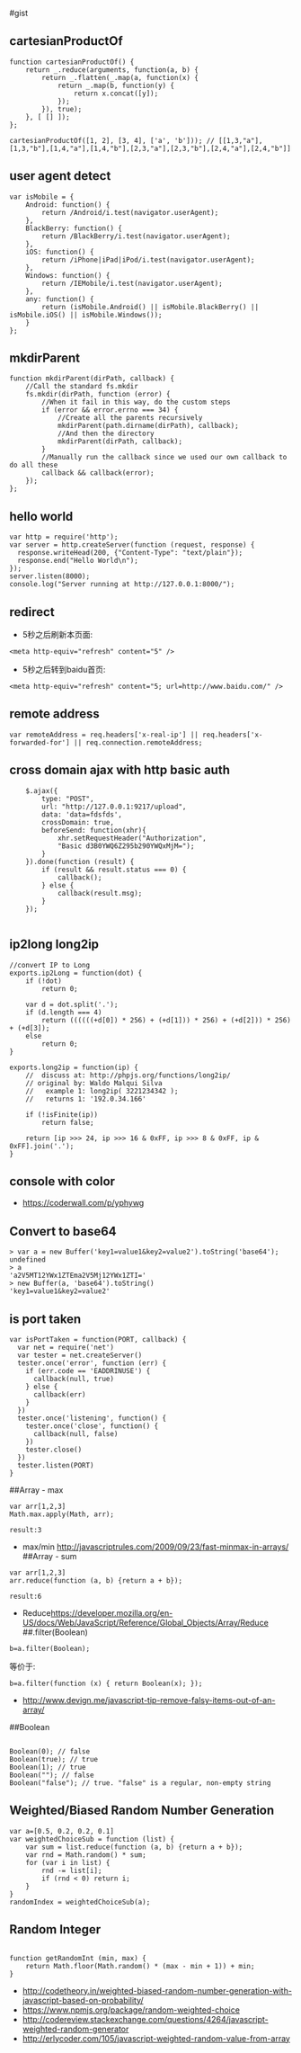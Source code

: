 #gist


## cartesianProductOf

```
function cartesianProductOf() {
    return _.reduce(arguments, function(a, b) {
        return _.flatten(_.map(a, function(x) {
            return _.map(b, function(y) {
                return x.concat([y]);
            });
        }), true);
    }, [ [] ]);
};
 
cartesianProductOf([1, 2], [3, 4], ['a', 'b'])); // [[1,3,"a"],[1,3,"b"],[1,4,"a"],[1,4,"b"],[2,3,"a"],[2,3,"b"],[2,4,"a"],[2,4,"b"]] 

```


## user agent detect

```
var isMobile = {
    Android: function() {
        return /Android/i.test(navigator.userAgent);
    },
    BlackBerry: function() {
        return /BlackBerry/i.test(navigator.userAgent);
    },
    iOS: function() {
        return /iPhone|iPad|iPod/i.test(navigator.userAgent);
    },
    Windows: function() {
        return /IEMobile/i.test(navigator.userAgent);
    },
    any: function() {
        return (isMobile.Android() || isMobile.BlackBerry() || isMobile.iOS() || isMobile.Windows());
    }
};
```

## mkdirParent

```
function mkdirParent(dirPath, callback) {
	//Call the standard fs.mkdir
	fs.mkdir(dirPath, function (error) {
		//When it fail in this way, do the custom steps
		if (error && error.errno === 34) {
			//Create all the parents recursively
			mkdirParent(path.dirname(dirPath), callback);
			//And then the directory
			mkdirParent(dirPath, callback);
		}
		//Manually run the callback since we used our own callback to do all these
		callback && callback(error);
	});
};

```

## hello world

```
var http = require('http');
var server = http.createServer(function (request, response) {
  response.writeHead(200, {"Content-Type": "text/plain"});
  response.end("Hello World\n");
});
server.listen(8000);
console.log("Server running at http://127.0.0.1:8000/");
```


## redirect 


* 5秒之后刷新本页面:

```
<meta http-equiv="refresh" content="5" />
```


* 5秒之后转到baidu首页:

```
<meta http-equiv="refresh" content="5; url=http://www.baidu.com/" />
```


## remote address

```
var remoteAddress = req.headers['x-real-ip'] || req.headers['x-forwarded-for'] || req.connection.remoteAddress;

```

## cross domain ajax with http basic auth

```
	$.ajax({
		type: "POST",
		url: "http://127.0.0.1:9217/upload",
		data: 'data=fdsfds',
 		crossDomain: true,
        beforeSend: function(xhr){
            xhr.setRequestHeader("Authorization",
            "Basic d3B0YWQ6Z295b290YWQxMjM=");
        }
	}).done(function (result) {
		if (result && result.status === 0) {
			callback();
		} else {
			callback(result.msg);
		}
	});
	

```

## ip2long long2ip

```
//convert IP to Long
exports.ip2Long = function(dot) {
	if (!dot)
		return 0;

	var d = dot.split('.');
	if (d.length === 4)
		return ((((((+d[0]) * 256) + (+d[1])) * 256) + (+d[2])) * 256) + (+d[3]);
	else
		return 0;
}

exports.long2ip = function(ip) {
	//  discuss at: http://phpjs.org/functions/long2ip/
	// original by: Waldo Malqui Silva
	//   example 1: long2ip( 3221234342 );
	//   returns 1: '192.0.34.166'

	if (!isFinite(ip))
		return false;

	return [ip >>> 24, ip >>> 16 & 0xFF, ip >>> 8 & 0xFF, ip & 0xFF].join('.');
}

```

## console with color

* <https://coderwall.com/p/yphywg>


## Convert to base64

```
> var a = new Buffer('key1=value1&key2=value2').toString('base64');
undefined
> a
'a2V5MT12YWx1ZTEma2V5Mj12YWx1ZTI='
> new Buffer(a, 'base64').toString()
'key1=value1&key2=value2'

```


## is port taken


```
var isPortTaken = function(PORT, callback) {
  var net = require('net')
  var tester = net.createServer()
  tester.once('error', function (err) {
    if (err.code == 'EADDRINUSE') {
      callback(null, true)
    } else {
      callback(err)
    }
  })
  tester.once('listening', function() {
    tester.once('close', function() {
      callback(null, false)
    })
    tester.close()
  })
  tester.listen(PORT)
}

```

##Array - max 


```
var arr[1,2,3]
Math.max.apply(Math, arr);

result:3
```
* max/min <http://javascriptrules.com/2009/09/23/fast-minmax-in-arrays/>
##Array - sum 


```
var arr[1,2,3]
arr.reduce(function (a, b) {return a + b});

result:6
```
* Reduce<https://developer.mozilla.org/en-US/docs/Web/JavaScript/Reference/Global_Objects/Array/Reduce>
##.filter(Boolean)

```
b=a.filter(Boolean);
```
等价于:

```
b=a.filter(function (x) { return Boolean(x); });

```

* <http://www.devign.me/javascript-tip-remove-falsy-items-out-of-an-array/>

##Boolean

```

Boolean(0); // false
Boolean(true); // true
Boolean(1); // true
Boolean(""); // false
Boolean("false"); // true. "false" is a regular, non-empty string

```


## Weighted/Biased Random Number Generation

```
var a=[0.5, 0.2, 0.2, 0.1]
var weightedChoiceSub = function (list) {
	var sum = list.reduce(function (a, b) {return a + b});
	var rnd = Math.random() * sum;
	for (var i in list) {
		rnd -= list[i];
		if (rnd < 0) return i;
	}
}
randomIndex = weightedChoiceSub(a);

```

## Random Integer

```

function getRandomInt (min, max) {
	return Math.floor(Math.random() * (max - min + 1)) + min;
}

```

* <http://codetheory.in/weighted-biased-random-number-generation-with-javascript-based-on-probability/>
* <https://www.npmjs.org/package/random-weighted-choice>
* <http://codereview.stackexchange.com/questions/4264/javascript-weighted-random-generator>
* <http://erlycoder.com/105/javascript-weighted-random-value-from-array>


